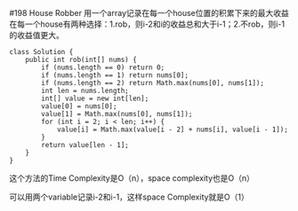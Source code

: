 \#198 House Robber
用一个array记录在每一个house位置的积累下来的最大收益
在每一个house有两种选择：1.rob，则i-2和i的收益总和大于i-1；2.不rob，则i-1的收益值更大。
```
class Solution {
    public int rob(int[] nums) {
        if (nums.length == 0) return 0;
        if (nums.length == 1) return nums[0];
        if (nums.length == 2) return Math.max(nums[0], nums[1]);
        int len = nums.length;
        int[] value = new int[len];
        value[0] = nums[0];
        value[1] = Math.max(nums[0], nums[1]);
        for (int i = 2; i < len; i++) {
            value[i] = Math.max(value[i - 2] + nums[i], value[i - 1]);
        }
        return value[len - 1];
    }
}
```
这个方法的Time Complexity是O（n），space complexity也是O（n）

可以用两个variable记录i-2和i-1，这样space Complexity就是O（1）
